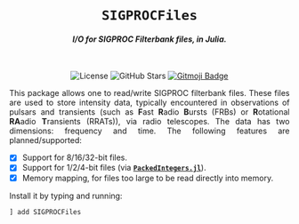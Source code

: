 <div align="center">
<h1><code>SIGPROCFiles</code></h1>
<h4><i>I/O for SIGPROC Filterbank files, in Julia.</i></h4>
<br/>

![License][license]
![GitHub Stars][stars]
[![Gitmoji Badge][gitmoji_badge]][gitmoji]

</div>

<div align="justify">

This package allows one to read/write SIGPROC filterbank files. These files are used to store intensity data, typically encountered in observations of pulsars and transients (such as **F**ast **R**adio **B**ursts (FRBs) or **R**otational **RA**adio **T**ransients (RRATs)), via radio telescopes. The data has two dimensions: frequency and time. The following features are planned/supported:

- [X] Support for 8/16/32-bit files.
- [X] Support for 1/2/4-bit files (via [**`PackedIntegers.jl`**][PI]).
- [X] Memory mapping, for files too large to be read directly into memory.

Install it by typing and running:

```julia
] add SIGPROCFiles
```

</div>

[gitmoji]: https://gitmoji.dev
[PI]: https://github.com/astrogewgaw/PackedIntegers.jl
[gitmoji_badge]: https://img.shields.io/badge/gitmoji-%20😜%20😍-FFDD67.svg?style=for-the-badge
[stars]: https://img.shields.io/github/stars/astrogewgaw/SIGPROCFiles.jl?style=for-the-badge
[license]: https://img.shields.io/github/license/astrogewgaw/SIGPROCFiles.jl?style=for-the-badge
